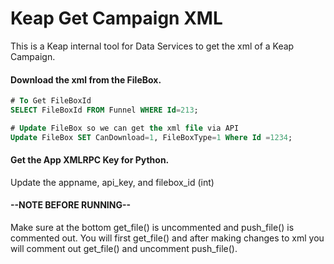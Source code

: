 # Keap Get Campaign XML
This is a Keap internal tool for Data Services to get the xml of a Keap Campaign.

#### Download the xml from the FileBox.
```sql
# To Get FileBoxId
SELECT FileBoxId FROM Funnel WHERE Id=213;

# Update FileBox so we can get the xml file via API
Update FileBox SET CanDownload=1, FileBoxType=1 Where Id =1234;
```
#### Get the App XMLRPC Key for Python.
Update the appname, api_key, and filebox_id (int)

#### --NOTE BEFORE RUNNING--
Make sure at the bottom get_file() is uncommented and push_file() is commented out. You will first get_file() and after making changes to xml you will comment out get_file() and uncomment push_file().
